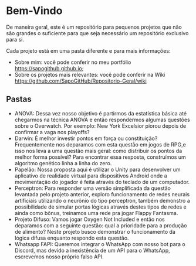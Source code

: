 ﻿# Bem-Vindo

De maneira geral, este é um repositório para pequenos projetos que não são grandes o suficiente para que seja necessário um repositório exclusivo para si. 

Cada projeto está em uma pasta diferente e para mais informações:
- Sobre mim: você pode conferir no meu portfólio https://sapogithub.github.io;
- Sobre os projetos mais relevantes: você pode conferir na Wiki https://github.com/SapoGitHub/Repositorio-Geral/wiki

## Pastas

- ANOVA: Dessa vez nosso objetivo é partirmos da estatística básica até chegarmos na técnica ANOVA e então respondermos algumas questões sobre o Overwatch. Por exemplo: New York Excelsior piorou depois de confirmar a vaga nos playoffs?
- Darwin: É melhor investir pontos em força ou constituição? Frequentemente nos deparamos com esta questão em jogos de RPG,e isso nos leva a uma questão mais geral: como distribuir os pontos da melhor forma possível? Para encontrar essa resposta, construímos um algoritmo genético linha a linha do zero.
- Papelão: Nossa proposta aqui é utilizar o Unity para desenvolver um aplicativo de realidade virtual para dispositivos Android onde a movimentação do jogador é feita através do teclado de um computador.
- Perceptron: Para responder uma versão simplificada da questão levantada pelo projeto anterior, exploro funcionamento de redes neurais artificiais utilizando o neurônio do tipo perceptron, também demonstro a possibilidade de simular portas lógicas através destes tipos de redes e ainda como bônus, treinamos uma rede pra jogar Flappy Fantasma.
- Projeto Difuso: Vamos jogar Oxygen Not Included e então nos deparamos com a seguinte questão: qual a prioridade para a produção de alimento? Neste projeto busco demonstrar o funcionamento da lógica difusa enquanto respondo esta questão.
- Whatsapp FAPI: Queremos integrar o WhatsApp com nosso bot para o Discord, mas devido a inexistência de um API para o WhatsApp, escrevemos nosso próprio falso API.